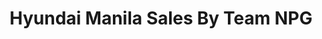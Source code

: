 ---
title: "Hyundai Manila Sales By Team NPG"
url: /pasay/hyundai-manila-sales-by-team-npg/
shop: Autohaus
---